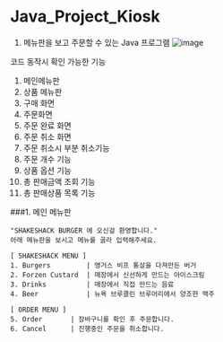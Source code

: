 # Java_Project_Kiosk
1. 메뉴판을 보고 주문할 수 있는 Java 프로그램
![image](https://github.com/jshstar/Java_Project_Kiosk/assets/141135747/f9ee1290-29c6-4abe-84be-155443bb0fe7)

코드 동작시 확인 가능한 기능
1. 메인메뉴판
2. 상품 메뉴판
3. 구매 화면
4. 주문화면
5. 주문 완료 화면
6. 주문 취소 화면
7. 주문 취소시 부분 취소기능
8. 주문 개수 기능
9. 상품 옵션 기능
10. 총 판매금액 조회 기능
11. 총 판매상품 목록 기능

###1. 메인 메뉴판
```
"SHAKESHACK BURGER 에 오신걸 환영합니다."
아래 메뉴판을 보시고 메뉴를 골라 입력해주세요.

[ SHAKESHACK MENU ]
1. Burgers         | 앵거스 비프 통살을 다져만든 버거
2. Forzen Custard  | 매장에서 신선하게 만드는 아이스크림
3. Drinks          | 매장에서 직접 만드는 음료
4. Beer            | 뉴욕 브루클린 브루어리에서 양조한 맥주

[ ORDER MENU ]
5. Order       | 장바구니를 확인 후 주문합니다.
6. Cancel      | 진행중인 주문을 취소합니다.
```
